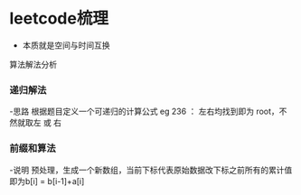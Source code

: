 # leetcode梳理

- 本质就是空间与时间互换

算法解法分析

### 递归解法
-思路 根据题目定义一个可递归的计算公式
eg 236 ： 左右均找到即为 root，不然就取左 或 右

### 前缀和算法
-说明 预处理，生成一个新数组，当前下标代表原始数据改下标之前所有的累计值 即为b[i] = b[i-1]+a[i]


